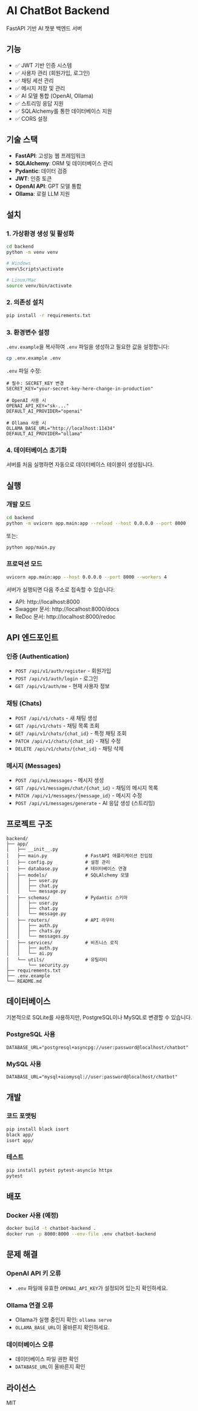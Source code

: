 # AI ChatBot Backend

FastAPI 기반 AI 챗봇 백엔드 서버

## 기능

- ✅ JWT 기반 인증 시스템
- ✅ 사용자 관리 (회원가입, 로그인)
- ✅ 채팅 세션 관리
- ✅ 메시지 저장 및 관리
- ✅ AI 모델 통합 (OpenAI, Ollama)
- ✅ 스트리밍 응답 지원
- ✅ SQLAlchemy를 통한 데이터베이스 지원
- ✅ CORS 설정

## 기술 스택

- **FastAPI**: 고성능 웹 프레임워크
- **SQLAlchemy**: ORM 및 데이터베이스 관리
- **Pydantic**: 데이터 검증
- **JWT**: 인증 토큰
- **OpenAI API**: GPT 모델 통합
- **Ollama**: 로컬 LLM 지원

## 설치

### 1. 가상환경 생성 및 활성화

```bash
cd backend
python -m venv venv

# Windows
venv\Scripts\activate

# Linux/Mac
source venv/bin/activate
```

### 2. 의존성 설치

```bash
pip install -r requirements.txt
```

### 3. 환경변수 설정

`.env.example`을 복사하여 `.env` 파일을 생성하고 필요한 값을 설정합니다:

```bash
cp .env.example .env
```

`.env` 파일 수정:

```env
# 필수: SECRET_KEY 변경
SECRET_KEY="your-secret-key-here-change-in-production"

# OpenAI 사용 시
OPENAI_API_KEY="sk-..."
DEFAULT_AI_PROVIDER="openai"

# Ollama 사용 시
OLLAMA_BASE_URL="http://localhost:11434"
DEFAULT_AI_PROVIDER="ollama"
```

### 4. 데이터베이스 초기화

서버를 처음 실행하면 자동으로 데이터베이스 테이블이 생성됩니다.

## 실행

### 개발 모드

```bash
cd backend
python -m uvicorn app.main:app --reload --host 0.0.0.0 --port 8000
```

또는:

```bash
python app/main.py
```

### 프로덕션 모드

```bash
uvicorn app.main:app --host 0.0.0.0 --port 8000 --workers 4
```

서버가 실행되면 다음 주소로 접속할 수 있습니다:

- API: http://localhost:8000
- Swagger 문서: http://localhost:8000/docs
- ReDoc 문서: http://localhost:8000/redoc

## API 엔드포인트

### 인증 (Authentication)

- `POST /api/v1/auth/register` - 회원가입
- `POST /api/v1/auth/login` - 로그인
- `GET /api/v1/auth/me` - 현재 사용자 정보

### 채팅 (Chats)

- `POST /api/v1/chats` - 새 채팅 생성
- `GET /api/v1/chats` - 채팅 목록 조회
- `GET /api/v1/chats/{chat_id}` - 특정 채팅 조회
- `PATCH /api/v1/chats/{chat_id}` - 채팅 수정
- `DELETE /api/v1/chats/{chat_id}` - 채팅 삭제

### 메시지 (Messages)

- `POST /api/v1/messages` - 메시지 생성
- `GET /api/v1/messages/chat/{chat_id}` - 채팅의 메시지 목록
- `PATCH /api/v1/messages/{message_id}` - 메시지 수정
- `POST /api/v1/messages/generate` - AI 응답 생성 (스트리밍)

## 프로젝트 구조

```
backend/
├── app/
│   ├── __init__.py
│   ├── main.py              # FastAPI 애플리케이션 진입점
│   ├── config.py            # 설정 관리
│   ├── database.py          # 데이터베이스 연결
│   ├── models/              # SQLAlchemy 모델
│   │   ├── user.py
│   │   ├── chat.py
│   │   └── message.py
│   ├── schemas/             # Pydantic 스키마
│   │   ├── user.py
│   │   ├── chat.py
│   │   └── message.py
│   ├── routers/             # API 라우터
│   │   ├── auth.py
│   │   ├── chats.py
│   │   └── messages.py
│   ├── services/            # 비즈니스 로직
│   │   ├── auth.py
│   │   └── ai.py
│   └── utils/               # 유틸리티
│       └── security.py
├── requirements.txt
├── .env.example
└── README.md
```

## 데이터베이스

기본적으로 SQLite를 사용하지만, PostgreSQL이나 MySQL로 변경할 수 있습니다.

### PostgreSQL 사용

```env
DATABASE_URL="postgresql+asyncpg://user:password@localhost/chatbot"
```

### MySQL 사용

```env
DATABASE_URL="mysql+aiomysql://user:password@localhost/chatbot"
```

## 개발

### 코드 포맷팅

```bash
pip install black isort
black app/
isort app/
```

### 테스트

```bash
pip install pytest pytest-asyncio httpx
pytest
```

## 배포

### Docker 사용 (예정)

```bash
docker build -t chatbot-backend .
docker run -p 8000:8000 --env-file .env chatbot-backend
```

## 문제 해결

### OpenAI API 키 오류

- `.env` 파일에 유효한 `OPENAI_API_KEY`가 설정되어 있는지 확인하세요.

### Ollama 연결 오류

- Ollama가 실행 중인지 확인: `ollama serve`
- `OLLAMA_BASE_URL`이 올바른지 확인하세요.

### 데이터베이스 오류

- 데이터베이스 파일 권한 확인
- `DATABASE_URL`이 올바른지 확인

## 라이선스

MIT

